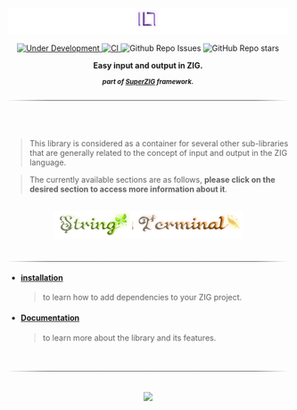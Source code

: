 <p align="center"> <br>
  <img src="https://raw.githubusercontent.com/maysara-elshewehy/SuperZIG-assets/refs/heads/main/dist/img/logo/IO/logo.png" alt="Input / Output" width="1000" />
</p>

<p align="center">
     <a href="#">
        <img src="https://img.shields.io/badge/under--development-yellow.svg" alt="Under Development" />
    </a>
    <a href="https://github.com/Super-ZIG/io/actions/workflows/main.yml">
        <img src="https://github.com/Super-ZIG/io/actions/workflows/main.yml/badge.svg" alt="CI" />
    </a>
    <img src="https://img.shields.io/github/issues/Super-ZIG/io?style=flat" alt="Github Repo Issues" />
    <img src="https://img.shields.io/github/stars/Super-ZIG/io?style=social" alt="GitHub Repo stars" />
</p>

<p align="center">
    <b> Easy input and output in ZIG. </b>
</p>
<div align="center">
    <b><i>
        <sup> part of <a href="https://github.com/Super-ZIG">SuperZIG</a> framework.</sup>
    </i></b>
</div>

<div align="center">
<img src="https://raw.githubusercontent.com/maysara-elshewehy/SuperZIG-assets/refs/heads/main/dist/img/md/line.png" alt="line" style="display: block; margin-top:20px;margin-bottom:20px;width:500px;"/><br>
</div><br>

> This library is considered as a container for several other sub-libraries that are generally related to the concept of input and output in the ZIG language.

> The currently available sections are as follows, **please click on the desired section to access more information about it**.

<br>
<div align="center" style="display: flex; flex-direction: row; justify-content: center;"><br>
  <a href="https://super-zig.github.io/io/string/" title="click here"><img src="https://raw.githubusercontent.com/maysara-elshewehy/SuperZIG-assets/refs/heads/main/dist/img/logo/String/short.png" alt="String" height="50" /></a>
  <img src="https://raw.githubusercontent.com/maysara-elshewehy/SuperZIG-assets/refs/heads/main/dist/img/logo/Terminal/short.png" alt="Terminal" height="50" width="1" />
  <a href="https://super-zig.github.io/io/terminal/" title="click here"><img src="https://raw.githubusercontent.com/maysara-elshewehy/SuperZIG-assets/refs/heads/main/dist/img/logo/Terminal/short.png" alt="Terminal" height="50" /></a>
</div>

<div align="center"><br>
<img src="https://raw.githubusercontent.com/maysara-elshewehy/SuperZIG-assets/refs/heads/main/dist/img/md/line.png" alt="line" style="display: block; margin-top:20px;margin-bottom:20px;width:500px;"/>
</div>


  - #### [installation](https://github.com/Super-ZIG/io/wiki/installation)
    > to learn how to add dependencies to your ZIG project.

  - #### [Documentation](https://super-zig.github.io/io/)
    > to learn more about the library and its features.


<div align="center"><br>
<img src="https://raw.githubusercontent.com/maysara-elshewehy/SuperZIG-assets/refs/heads/main/dist/img/md/line.png" alt="line" style="display: block; margin-top:20px;margin-bottom:20px;width:500px;"/>
</div>

<div align="center"><br>
<a href="https://github.com/maysara-elshewehy"> <img src="https://img.shields.io/badge/Made with ❤️ by-Maysara-orange"/> </a>
</div>